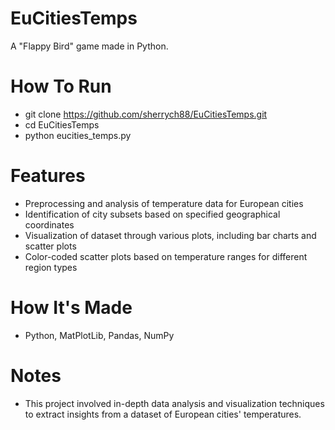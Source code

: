 # EuCitiesTemps
A "Flappy Bird" game made in Python.

# How To Run
- git clone https://github.com/sherrych88/EuCitiesTemps.git
- cd EuCitiesTemps
- python eucities_temps.py
# Features
- Preprocessing and analysis of temperature data for European cities
- Identification of city subsets based on specified geographical coordinates
- Visualization of dataset through various plots, including bar charts and scatter plots
- Color-coded scatter plots based on temperature ranges for different region types
# How It's Made
- Python, MatPlotLib, Pandas, NumPy
# Notes
- This project involved in-depth data analysis and visualization techniques to extract insights from a dataset of European cities' temperatures.
